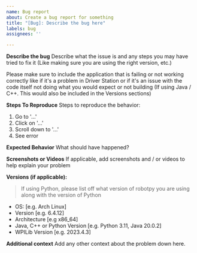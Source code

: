 ```yaml
---
name: Bug report
about: Create a bug report for something
title: "[Bug]: Describe the bug here"
labels: bug
assignees: ''

---
```


**Describe the bug**
Describe what the issue is and any steps you may have tried to fix it (Like making sure you are using the right version, etc.)

Please make sure to include the application that is failing or not working correctly like if it's a problem in Driver Station or if it's an issue with the code itself not doing what you would expect or not building (If using Java / C++. This would also be included in the Versions sections)

**Steps To Reproduce**
Steps to reproduce the behavior:
1. Go to '...'
2. Click on '...'
3. Scroll down to '...'
4. See error

**Expected Behavior**
What should have happened?

**Screenshots or Videos**
If applicable, add screenshots and / or videos to help explain your problem

**Versions (if applicable):**
> If using Python, please list off what version of robotpy you are using along with the version of Python

- OS: [e.g. Arch Linux]
- Version [e.g. 6.4.12]
- Architecture [e.g x86_64]
- Java, C++ or Python Version [e.g. Python 3.11, Java 20.0.2]
- WPILib Version [e.g. 2023.4.3]

**Additional context**
Add any other context about the problem down here.
